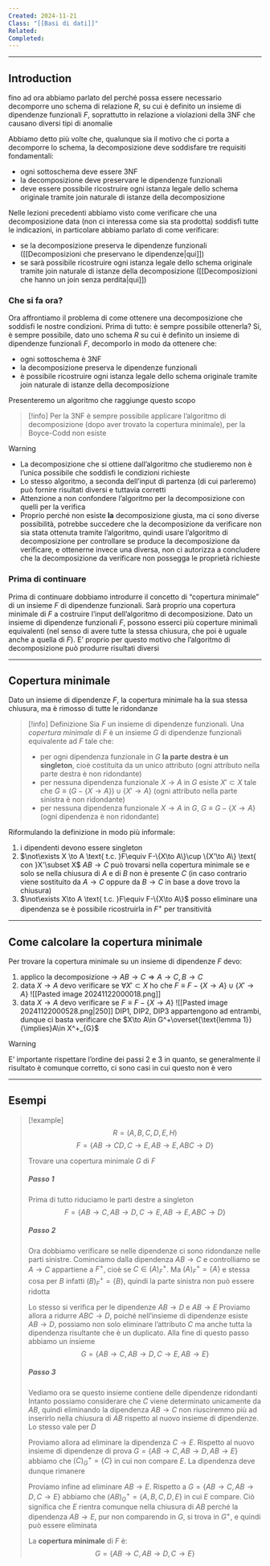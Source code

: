 ```yaml
---
Created: 2024-11-21
Class: "[[Basi di dati]]"
Related: 
Completed:
---
```

---
## Introduction
fino ad ora abbiamo parlato del perché possa essere necessario decomporre uno schema di relazione $R$, su cui è definito un insieme di dipendenze funzionali $F$, soprattutto in relazione a violazioni della 3NF che causano diversi tipi di anomalie

Abbiamo detto più volte che, qualunque sia il motivo che ci porta a decomporre lo schema, la decomposizione deve soddisfare tre requisiti fondamentali:
- ogni sottoschema deve essere 3NF
- la decomposizione deve preservare le dipendenze funzionali
- deve essere possibile ricostruire ogni istanza legale dello schema originale tramite join naturale di istanze della decomposizione

Nelle lezioni precedenti abbiamo visto come verificare che una decomposizione data (non ci interessa come sia sta prodotta) soddisfi tutte le indicazioni, in particolare abbiamo parlato di come verificare:
- se la decomposizione preserva le dipendenze funzionali ([[Decomposizioni che preservano le dipendenze|qui]])
- se sarà possibile ricostruire ogni istanza legale dello schema originale tramite join naturale di istanze della decomposizione ([[Decomposizioni che hanno un join senza perdita|qui]])

### Che si fa ora?
Ora affrontiamo il problema di come ottenere una decomposizione che soddisfi le nostre condizioni.
Prima di tutto: è sempre possibile ottenerla? Si, è sempre possibile, dato uno schema $R$ su cui è definito un insieme di dipendenze funzionali $F$, decomporlo in modo da ottenere che:
- ogni sottoschema è 3NF
- la decomposizione preserva le dipendenze funzionali
- è possibile ricostruire ogni istanza legale dello schema originale tramite join naturale di istanze della decomposizione

Presenteremo un algoritmo che raggiunge questo scopo

>[!info]
>Per la 3NF è sempre possibile applicare l’algoritmo di decomposizione (dopo aver trovato la copertura minimale), per la Boyce-Codd non esiste

>[!warning]
>- La decomposizione che si ottiene dall’algoritmo che studieremo non è l’unica possibile che soddisfi le condizioni richieste
>- Lo stesso algoritmo, a seconda dell’input di partenza (di cui parleremo) può fornire risultati diversi e tuttavia corretti
>- Attenzione a non confondere l’algoritmo per la decomposizione con quelli per la verifica
>- Proprio perché non esiste **la** decomposizione giusta, ma ci sono diverse possibilità, potrebbe succedere che la decomposizione da verificare non sia stata ottenuta tramite l’algoritmo, quindi usare l’algoritmo di decomposizione per controllare se produce la decomposizione da verificare, e ottenerne invece una diversa, non ci autorizza a concludere che la decomposizione da verificare non possegga le proprietà richieste 

### Prima di continuare
Prima di continuare dobbiamo introdurre il concetto di “copertura minimale” di un insieme $F$ di dipendenze funzionali. Sarà proprio una copertura minimale di $F$ a costruire l’input dell’algoritmo di decomposizione. Dato un insieme di dipendenze funzionali $F$, possono esserci più coperture minimali equivalenti (nel senso di avere tutte la stessa chiusura, che poi è uguale anche a quella di $F$). E’ proprio per questo motivo che l’algoritmo di decomposizione può produrre risultati diversi

---
## Copertura minimale
Dato un insieme di dipendenze $F$, la copertura minimale ha la sua stessa chiusura, ma è rimosso di tutte le ridondanze 

>[!info] Definizione
>Sia $F$ un insieme di dipendenze funzionali. Una *copertura minimale* di $F$ è un insieme $G$ di dipendenze funzionali equivalente ad $F$ tale che:
>- per ogni dipendenza funzionale in $G$ **la parte destra è un singleton**, cioè costituita da un unico attributo (ogni attributo nella parte destra è non ridondante)
>- per nessuna dipendenza funzionale $X\to A$ in $G$ esiste $X'\subset X$ tale che $G\equiv (G-\{X\to A\})\cup \{X'\to A\}$ (ogni attributo nella parte sinistra è non ridondante)
>- per nessuna dipendenza funzionale $X\to A$ in $G$, $G\equiv G-\{X\to A\}$ (ogni dipendenza è non ridondante)

Riformulando la definizione in modo più informale:
1. i dipendenti devono essere singleton
2. $\not\exists X \to A \text{ t.c. }F\equiv F-\{X\to A\}\cup \{X'\to A\} \text{ con }X'\subset X$
	$AB\to C$ può trovarsi nella copertura minimale se e solo se nella chiusura di $A$ e di $B$ non è presente $C$ (in caso contrario viene sostituito da $A\to C$ oppure da $B\to C$ in base a dove trovo la chiusura)
3. $\not\exists X\to A \text{ t.c. }F\equiv F-\{X\to A\}$
	posso eliminare una dipendenza se è possibile ricostruirla in $F^+$ per transitività

---
## Come calcolare la copertura minimale
Per trovare la copertura minimale su un insieme di dipendenze $F$ devo:
1. applico la decomposizione → $AB\to C\Rightarrow A\to C,B\to C$
2. data $X\to A$ devo verificare se $\forall X'\subset X$ ho che $F\equiv F-\{X\to A\}\cup \{X'\to A\}$
	![[Pasted image 20241122000018.png]]
3. data $X\to A$ devo verificare se $F\equiv F-\{X\to A\}$
	![[Pasted image 20241122000528.png|250]]
	$\text{DIP1, DIP2, DIP3}$ appartengono ad entrambi, dunque ci basta verificare che $X\to A\in G^+\overset{\text{lemma 1}}{\implies}A\in X^+_{G}$

>[!warning]
>E’ importante rispettare l’ordine dei passi 2 e 3 in quanto, se generalmente il risultato è comunque corretto, ci sono casi in cui questo non è vero

---
## Esempi

>[!example]
>$$R=(A,B,C,D,E,H)$$
>$$F=\{AB\to CD,C\to E,AB\to E,ABC\to D\}$$
>
>Trovare una copertura minimale $G$ di $F$
>
>##### Passo 1
>Prima di tutto riduciamo le parti destre a singleton
>$$F=\{AB\to C, AB\to D,C\to E,AB\to E,ABC\to D\}$$
>
>##### Passo 2
>Ora dobbiamo verificare se nelle dipendenze ci sono ridondanze nelle parti sinistre.
>Cominciamo dalla dipendenza $AB\to C$ e controlliamo se $A\to C$ appartiene a $F^+$, cioè se $C \in(A)^+_{F}$. Ma $(A)^+_{F}=\{A\}$ e stessa cosa per $B$ infatti $(B)^+_{F}=\{B\}$, quindi la parte sinistra non può essere ridotta
>
>Lo stesso si verifica per le dipendenze $AB\to D$ e $AB\to E$
>Proviamo allora a ridurre $ABC\to D$, poiché nell’insieme di dipendenze esiste $AB\to D$, possiamo non solo eliminare l’attributo $C$ ma anche tutta la dipendenza risultante che è un duplicato.
>Alla fine di questo passo abbiamo un insieme
>$$G=\{AB\to C,AB\to D,C\to E,AB\to E\}$$
>
>##### Passo 3
>Vediamo ora se questo insieme contiene delle dipendenze ridondanti
>Intanto possiamo considerare che $C$ viene determinato unicamente da $AB$, quindi eliminando la dipendenza $AB\to C$ non riusciremmo più ad inserirlo nella chiusura di $AB$ rispetto al nuovo insieme di dipendenze. Lo stesso vale per $D$
>
>Proviamo allora ad eliminare la dipendenza $C\to E$. Rispetto al nuovo insieme di dipendenze di prova $G=\{AB\to C,AB\to D,AB\to E\}$ abbiamo che $(C)^+_{G}=\{C\}$ in cui non compare $E$. La dipendenza deve dunque rimanere
>
>Proviamo infine ad eliminare $AB\to E$. Rispetto a $G=\{AB\to C,AB\to D,C\to E\}$ abbiamo che $(AB)^+_{G}=\{A,B,C,D,E\}$ in cui $E$ compare. Ciò significa che $E$ rientra comunque nella chiusura di $AB$ perché la dipendenza $AB\to E$, pur non comparendo in $G$, si trova in $G^+$, e quindi può essere eliminata
>
>La **copertura minimale** di $F$ è:
>$$G=\{AB\to C,AB\to D,C\to E\}$$

